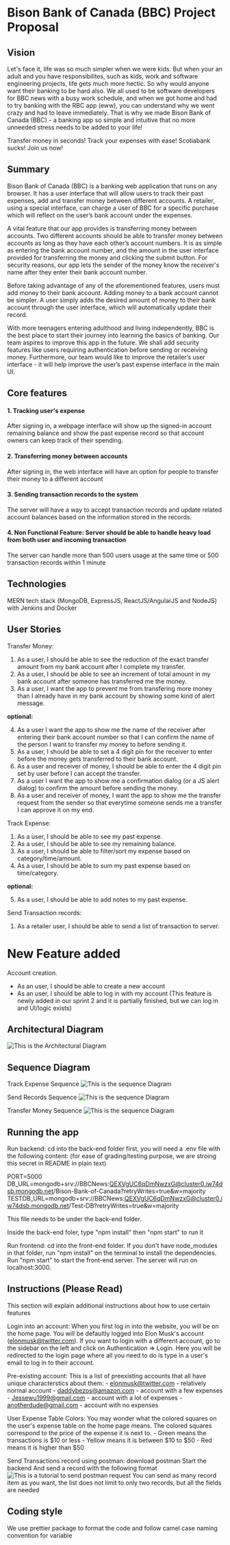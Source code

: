 # Bison Bank of Canada (BBC) Project Proposal

## Vision

Let's face it, life was so much simpler when we were kids. But when your an adult and you have responsibilites, such as kids, work and software engineering projects, life gets much more hectic. So why would anyone want their banking to be hard also. We all used to be software developers for BBC news with a busy work schedule, and when we got home and had to try banking with the RBC app (eww), you can understand why we went crazy and had to leave immediately. That is why we made Bison Bank of Canada (BBC) - a banking app so simple and intuitive that no more unneeded stress needs to be added to your life! 

Transfer money in seconds! Track your expenses with ease! Scotiabank sucks! Join us now!

## Summary

Bison Bank of Canada (BBC) is a banking web application that runs on any browser. It has a user interface that will allow users to track their past expenses, add and transfer money between different accounts. A retailer, using a special interface, can charge a user of BBC for a specific purchase which will reflect on the user’s bank account under the expenses. 

A vital feature that our app provides is transferring money between accounts. Two different accounts should be able to transfer money between accounts as long as they have each other’s account numbers. It is as simple as entering the bank account number, and the amount in the user interface provided for transferring the money and clicking the submit button. For security reasons, our app lets the sender of the money know the receiver's name after they enter their bank account number.

Before taking advantage of any of the aforementioned features, users must add money to their bank account. Adding money to a bank account cannot be simpler. A user simply adds the desired amount of money to their bank account through the user interface, which will automatically update their record. 

With more teenagers entering adulthood and living independently, BBC is the best place to start their journey into learning the basics of banking. Our team aspires to improve this app in the future. We shall add security features like users requiring authentication before sending or receiving money. Furthermore, our team would like to improve the retailer’s user interface - it will help improve the user’s past expense interface in the main UI.

## Core features
#### 1. Tracking user's expense
After signing in, a webpage interface will show up the signed-in account remaining balance and show the past expense record so that account owners can keep track of their spending.

#### 2. Transferring money between accounts 
After signing in, the web interface will have an option for people to transfer their money to a different account

#### 3. Sending transaction records to the system

The server will have a way to accept transaction records and update related account balances based on the information stored in the records.

#### 4. Non Functional Feature: Server should be able to handle heavy load from both user and incoming transaction

The server can handle more than 500 users usage at the same time or 500 transaction records within 1 minute

## Technologies

MERN tech stack (MongoDB, ExpressJS, ReactJS/AngularJS and NodeJS) with Jenkins and Docker

## User Stories

Transfer Money:
1. As a user, I should be able to see the reduction of the exact transfer amount from my bank account after I complete my transfer.
2. As a user, I should be able to see an increment of total amount in my bank account after someone has transferred me the money.
3. As a user, I want the app to prevent me from transfering more money than I already have in my bank account by showing some kind of alert message.

**optional:**

4. As a user I want the app to show me the name of the receiver after entering their bank account number so that I can confirm the name of the person I want to transfer my money to before sending it.
5. As a user, I should be able to set a 4 digit pin for the receiver to enter before the money gets transferred to their bank account.
6. As a user and receiver of money, I should be able to enter the 4 digit pin set by user before I can accept the transfer.
7. As a user I want the app to show me a confirmation dialog (or a JS alert dialog) to confirm the amount before sending the money.
8. As a user and receiver of money, I want the app to show me the transfer request from the sender so that everytime someone sends me a transfer I can approve it on my end.

Track Expense:
1. As a user, I should be able to see my past expense.
2. As a user, I should be able to see my remaining balance.
3. As a user, I should be able to filter/sort my expense based on category/time/amount.
4. As a user, I should be able to sum my past expense based on time/category.

**optional:**

5. As a user, I should be able to add notes to my past expense.

Send Transaction records:
1. As a retailer user, I should be able to send a list of transaction to server. 

# New Feature added
Account creation.
- As an user, I should be able to create a new account
- As an user, I should be able to log in with my account
(This feature is newly added in our sprint 2 and it is partially finished, but we can log in and UI/logic exists) 

## Architectural Diagram

![This is the Architectural Diagram](/ArchitecturalDiagram.png)

## Sequence Diagram

Track Expense Sequence
![This is the sequence Diagram](/TrackExpenseSeq.png)

Send Records Sequence
![This is the sequence Diagram](/SendRecordsSeq.png)

Transfer Money Sequence
![This is the sequence Diagram](/TransferSeq.png)

## Running the app
Run backend:
cd into the back-end folder first, you will need a .env file with the following content: (for ease of grading/testing purpose, we are stroing this secret in README in plain text)

PORT=5000
DB_URL=mongodb+srv://BBCNews:QEXVgUC6qDmNwzxG@cluster0.iw74dsb.mongodb.net/Bison-Bank-of-Canada?retryWrites=true&w=majority
TESTDB_URL=mongodb+srv://BBCNews:QEXVgUC6qDmNwzxG@cluster0.iw74dsb.mongodb.net/Test-DB?retryWrites=true&w=majority

This file needs to be under the back-end folder.

Inside the back-end foler, type "npm install" then "npm start" to run it

Run frontend:
cd into the front-end folder. If you don't have node_modules in that folder, run "npm install" on the terminal to install the dependencies. Run "npm start" to start the front-end server. The server will run on localhost:3000. 

## Instructions (Please Read)
This section will explain additional instructions about how to use certain features

Login into an account:
When you first log in into the website, you will be on the home page. You will be defaultly logged into Elon Musk's account (elonmusk@twitter.com). If you want to login with a different account, go to the sidebar on the left and click on Authentication => Login. Here you will be redirected to the login page where all you need to do is type in a user's email to log in to their account.

Pre-existing account:
This is a list of preexisting accounts that all have unique characterstics about them:
    - elonmusk@twitter.com - relatively normal account
    - daddybezos@amazon.com - account with a few expenses
    - Jessewu1999@gmail.com - account with a lot of expenses
    - anotherdude@gmail.com - account with no expenses

User Expense Table Colors:
You may wonder what the colored squares on the user's expense table on the home page means. The colored squares correspond to the price of the expense it is next to. 
    - Green means the transactions is $10 or less
    - Yellow means it is between $10 to $50
    - Red means it is higher than $50

Send Transactions record using postman:
download postman
Start the backend
And send a record with the following format
![This is a tutorial to send postman request](/SendRecordsPostman.png)
You can send as many record item as you want, the list does not limit to only two records, but all the fields are needed

## Coding style
We use prettier package to format the code and follow camel case naming convention for variable
